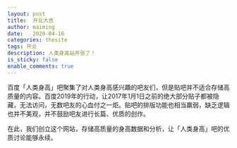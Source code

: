 ```yaml
---
layout: post
title:  开业大吉
author: maiming
date:   2020-04-16
categories: thesite
tags: 开业
description: 人类身高站开张了！
is_sticky: false
enable_comments: true
---
```


百度「人类身高」吧聚集了对人类身高感兴趣的吧友们，但是贴吧并不适合存储高质量的内容。百度2019年的行动，让2017年1月1日之前的绝大部分贴子都被隐藏，无法访问，无数吧友的心血付之一炬。贴吧的排版功能也相当羸弱，缺乏逻辑也并不美观，并不鼓励吧友进行长篇、优质的创作。

在此，我们创立这个网站，存储高质量的身高数据和分析，让「人类身高」吧的优质讨论能够永续。
